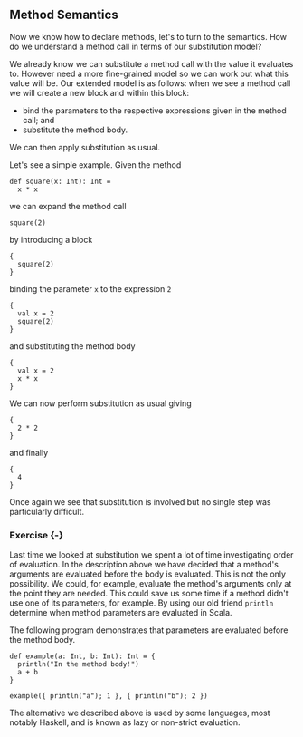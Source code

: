 ## Method Semantics

Now we know how to declare methods, let's to turn to the semantics.
How do we understand a method call in terms of our substitution model?

We already know we can substitute a method call with the value it evaluates to.
However need a more fine-grained model so we can work out what this value will be.
Our extended model is as follows: when we see a method call we will create a new block and within this block:
- bind the parameters to the respective expressions given in the method call; and
- substitute the method body.

We can then apply substitution as usual.

Let's see a simple example.
Given the method

```tut:silent:book
def square(x: Int): Int = 
  x * x
```

we can expand the method call

```tut:silent:book
square(2)
```

by introducing a block

```tut:silent:book
{
  square(2)
}
```

binding the parameter `x` to the expression `2`

```tut:silent:book
{
  val x = 2
  square(2)
}
```

and substituting the method body

```tut:silent:book
{
  val x = 2
  x * x
}
```

We can now perform substitution as usual giving

```tut:silent:book
{
  2 * 2
}
```

and finally

```tut:silent:book
{
  4
}
```

Once again we see that substitution is involved but no single step was particularly difficult.


### Exercise {-}

Last time we looked at substitution we spent a lot of time investigating order of evaluation.
In the description above we have decided that a method's arguments are evaluated before the body is evaluated.
This is not the only possibility.
We could, for example, evaluate the method's arguments only at the point they are needed.
This could save us some time if a method didn't use one of its parameters, for example.
By using our old friend `println` determine when method parameters are evaluated in Scala.

<div class="solution">
The following program demonstrates that parameters are evaluated before the method body.

```tut:book
def example(a: Int, b: Int): Int = {
  println("In the method body!")
  a + b
}

example({ println("a"); 1 }, { println("b"); 2 })
```

The alternative we described above is used by some languages, most notably Haskell, and is known as lazy or non-strict evaluation.
</div>
